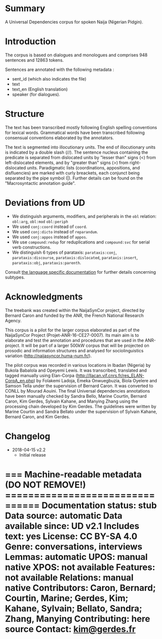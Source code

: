 # Summary

A Universal Dependencies corpus for spoken Naija (Nigerian Pidgin).

# Introduction

The corpus is based on dialogues and monologues and comprises 948 sentences and 12863 tokens.

Sentences are annotated with the following metadata :
+ sent_id (which also indicates the file)
+ text
+ text_en (English translation)
+ speaker (for dialogues).

# Structure

The text has been transcribed mostly following English spelling conventions for lexical words. Grammatical words have been transcribed following consensual conventions elaborated by the annotators.


The text is segmented into illocutionary units. The end of illocutionary units is indicated by a double slash (//). The sentence nucleus containing the predicate is separated from dislocated units by "lesser than" signs (<) from left-dislocated elements, and by "greater than" signs (>) from right-dislocated units. Paradigmatic lists (coordinations, appositions, and disfluencies) are marked with curly breackets, each conjunct being separated by the pipe symbol (|). Further details can be found on the "Macrosyntactic annotation guide".

# Deviations from UD

- We distinguish arguments, modifiers, and peripherals in the `obl` relation: `obl:arg`, `obl:mod` `obl:periph`
- We used `conj:coord` instead of `coord`.
- We used `conj:dicto` instead of `reparandum`.
- We used `conj:appos` instead of `appos`.
- We use `compound:redup` for reduplications and `compound:svc` for serial verb constructions.
- We distinguish 6 types of parataxis: `parataxis:conj`, `parataxis:discourse`, `parataxis:dislocated`, `parataxis:insert`, `parataxis:obj`, `parataxis:parenth`.

Consult [the language specific documentation](http://universaldependencies.org/pcm/dep/index.html) for further details concerning subtypes.


# Acknowledgments

The treebank was created within the NaijaSynCor project, directed by Bernard Caron and funded by the ANR, the French National Research Agency.

This corpus is a pilot for the larger corpus elaborated as part of the NaijaSynCor Project (Projet-ANR-16-CE27-0007). Its main aim is to elaborate and test the annotation and procedures that are used in the ANR-project. It will be part of a larger 500kW corpus that will be projected on prosodic and information structures and analysed for sociolinguistics variation (http://naijasyncor.huma-num.fr/).

The pilot corpus was recorded in various locations in Ibadan (Nigeria) by Bukola Babalola and Opeyemi Lewis. It was transcribed, translated and tagged manually using Elan-Corpa (http://llacan.vjf.cnrs.fr/res_ELAN-CorpA_en.php) by Folakemi Ladoja, Emeka Onwuegbuzia, Biola Oyelere and Samson Tella under the supervision of Bernard Caron. It was converted to CONLL by Mourad Aouini. The final Universal dependencies annotations have been manually checked by Sandra Bello, Marine Courtin, Bernard Caron, Kim Gerdes, Sylvain Kahane, and Manying Zhang using the processing chain developed by Kim Gerdes. The guidelines were written by Marine Courtin and Sandra Bellato under the supervision of Sylvain Kahane, Bernard Caron, and Kim Gerdes.

# Changelog

* 2018-04-15 v2.2
  * Initial release


=== Machine-readable metadata (DO NOT REMOVE!) ================================
Documentation status: stub
Data source: automatic
Data available since: UD v2.1
Includes text: yes
License: CC BY-SA 4.0
Genre: conversations, interviews
Lemmas: automatic
UPOS: manual native
XPOS: not available
Features: not available
Relations: manual native
Contributors: Caron, Bernard; Courtin, Marine; Gerdes, Kim; Kahane, Sylvain; Bellato, Sandra; Zhang, Manying
Contributing: here source
Contact: kim@gerdes.fr
===============================================================================

